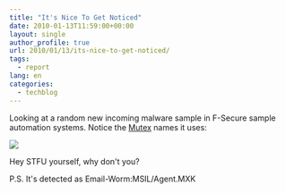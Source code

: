 ```yaml
---
title: "It's Nice To Get Noticed"
date: 2010-01-13T11:59:00+00:00
layout: single
author_profile: true
url: 2010/01/13/its-nice-to-get-noticed/
tags:
  - report
lang: en
categories: 
  - techblog
---
```

Looking at a random new incoming malware sample in F-Secure sample automation systems. Notice the [Mutex](http://en.wikipedia.org/wiki/Mutex) names it uses:

[![](http://1.bp.blogspot.com/_vaUVXcmC3OI/S02uD4X6VzI/AAAAAAAAAo0/83C_iAV2kts/s640/avanalystsstfu.png)](http://1.bp.blogspot.com/_vaUVXcmC3OI/S02uD4X6VzI/AAAAAAAAAo0/83C_iAV2kts/s1600-h/avanalystsstfu.png)

Hey STFU yourself, why don't you?

P.S. It's detected as Email-Worm:MSIL/Agent.MXK